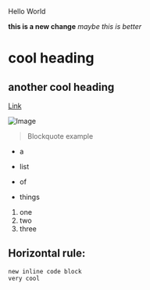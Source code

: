 Hello World

**this is a new change**
*maybe this is better*

# cool heading
## another cool heading
[Link](https://www.google.com/search?q=image&rlz=1C1FHFK_enUS973US973&sxsrf=APq-WBtEUSQ0ITMWOxnqnkVrj1ERgSlVhg:1649447351547&source=lnms&tbm=isch&sa=X&ved=2ahUKEwiOw9ubnoX3AhUrIEQIHZGFDXAQ_AUoAXoECAIQAw&biw=1517&bih=703&dpr=0.9)

![Image](https://commonmark.org/help/images/favicon.png)

> Blockquote example


- a 
- list
- of

- things 



1. one
2. two 
3. three


Horizontal rule:
---


```
new inline code block
very cool
```
